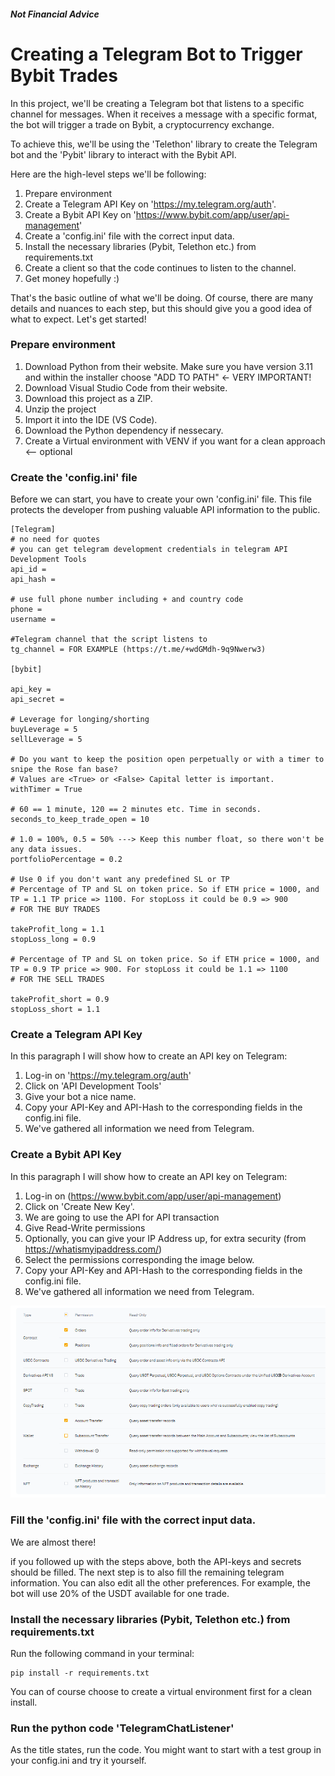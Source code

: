 ##### Not Financial Advice

# Creating a Telegram Bot to Trigger Bybit Trades

In this project, we'll be creating a Telegram bot that listens to a specific channel for messages. When it receives a message with a specific format, the bot will trigger a trade on Bybit, a cryptocurrency exchange.

To achieve this, we'll be using the 'Telethon' library to create the Telegram bot and the 'Pybit' library to interact with the Bybit API. 

Here are the high-level steps we'll be following:

1. Prepare environment
1. Create a Telegram API Key on 'https://my.telegram.org/auth'.
1. Create a Bybit API Key on 'https://www.bybit.com/app/user/api-management' 
1. Create a 'config.ini' file with the correct input data.
1. Install the necessary libraries (Pybit, Telethon etc.) from requirements.txt
1. Create a client so that the code continues to listen to the channel.
1. Get money hopefully :)

That's the basic outline of what we'll be doing. Of course, there are many details and nuances to each step, but this should give you a good idea of what to expect. Let's get started!

### Prepare environment

1. Download Python from their website. Make sure you have version 3.11 and within the installer choose "ADD TO PATH" <- VERY IMPORTANT! 
1. Download Visual Studio Code from their website. 
1. Download this project as a ZIP.
1. Unzip the project
1. Import it into the IDE (VS Code).
1. Download the Python dependency if nessecary.
1. Create a Virtual environment with VENV if you want for a clean approach <-- optional

### Create the 'config.ini' file
Before we can start, you have to create your own 'config.ini' file. This file protects the developer from pushing valuable API information to the public. 

```
[Telegram]
# no need for quotes
# you can get telegram development credentials in telegram API Development Tools
api_id = 
api_hash = 

# use full phone number including + and country code
phone = 
username = 

#Telegram channel that the script listens to
tg_channel = FOR EXAMPLE (https://t.me/+wdGMdh-9q9Nwerw3)

[bybit]

api_key =
api_secret = 

# Leverage for longing/shorting
buyLeverage = 5
sellLeverage = 5

# Do you want to keep the position open perpetually or with a timer to snipe the Rose fan base? 
# Values are <True> or <False> Capital letter is important. 
withTimer = True

# 60 == 1 minute, 120 == 2 minutes etc. Time in seconds.
seconds_to_keep_trade_open = 10

# 1.0 = 100%, 0.5 = 50% ---> Keep this number float, so there won't be any data issues.
portfolioPercentage = 0.2

# Use 0 if you don't want any predefined SL or TP
# Percentage of TP and SL on token price. So if ETH price = 1000, and TP = 1.1 TP price => 1100. For stopLoss it could be 0.9 => 900
# FOR THE BUY TRADES

takeProfit_long = 1.1
stopLoss_long = 0.9

# Percentage of TP and SL on token price. So if ETH price = 1000, and TP = 0.9 TP price => 900. For stopLoss it could be 1.1 => 1100
# FOR THE SELL TRADES

takeProfit_short = 0.9
stopLoss_short = 1.1

```

### Create a Telegram API Key
In this paragraph I will show how to create an API key on Telegram:


1. Log-in on 'https://my.telegram.org/auth' 
2. Click on 'API Development Tools'
3. Give your bot a nice name. 
4. Copy your API-Key and API-Hash to the corresponding fields in the config.ini file.
5. We've gathered all information we need from Telegram.

### Create a Bybit API Key
In this paragraph I will show how to create an API key on Telegram:

1. Log-in on (https://www.bybit.com/app/user/api-management) 
2. Click on 'Create New Key'. 
3. We are going to use the API for API transaction
4. Give Read-Write permissions
5. Optionally, you can give your IP Address up, for extra security (from https://whatismyipaddress.com/)
6. Select the permissions corresponding the image below.
7. Copy your API-Key and API-Hash to the corresponding fields in the config.ini file.
8. We've gathered all information we need from Telegram.

<img src="images\bybitAPI_perms.png">

### Fill the 'config.ini' file with the correct input data.
We are almost there!

if you followed up with the steps above, both the API-keys and secrets should be filled. The next step is to also fill the remaining telegram information. You can also edit all the other preferences. For example, the bot will use 20% of the USDT available for one trade.

### Install the necessary libraries (Pybit, Telethon etc.) from requirements.txt
Run the following command in your terminal: 

```
pip install -r requirements.txt
``` 
You can of course choose to create a virtual environment first for a clean install. 

### Run the python code 'TelegramChatListener'
As the title states, run the code. You might want to start with a test group in your config.ini and try it yourself.

